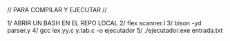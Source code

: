 // PARA COMPILAR Y EJECUTAR //

1/ ABRIR UN BASH EN EL REPO LOCAL
2/ flex scanner.l
3/ bison -yd parser.y
4/ gcc lex.yy.c y.tab.c -o ejecutador
5/ ./ejecutador.exe entrada.txt

